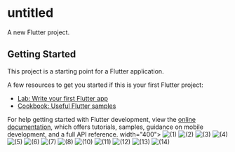 # untitled

A new Flutter project.

## Getting Started

This project is a starting point for a Flutter application.

A few resources to get you started if this is your first Flutter project:

- [Lab: Write your first Flutter app](https://docs.flutter.dev/get-started/codelab)
- [Cookbook: Useful Flutter samples](https://docs.flutter.dev/cookbook)

For help getting started with Flutter development, view the
[online documentation](https://docs.flutter.dev/), which offers tutorials,
samples, guidance on mobile development, and a full API reference.
 width="400"> 
![  (1)](https://github.com/muhammad-talat1610/note-app-with-PHP-registeration-and-mysql-database/assets/128619762/2bfde7e8-73ca-41e8-bddd-f6f177d7d864)
![  (2)](https://github.com/muhammad-talat1610/note-app-with-PHP-registeration-and-mysql-database/assets/128619762/3aec7eb0-dbaf-4b3c-940b-f93e80d7e3aa)
![  (3)](https://github.com/muhammad-talat1610/note-app-with-PHP-registeration-and-mysql-database/assets/128619762/0d213bf2-4596-4922-a151-35178816fbf5)
![  (4)](https://github.com/muhammad-talat1610/note-app-with-PHP-registeration-and-mysql-database/assets/128619762/deaa8282-1534-4243-8139-dfe5a4c99d8e)
![  (5)](https://github.com/muhammad-talat1610/note-app-with-PHP-registeration-and-mysql-database/assets/128619762/d2a4d9fd-33f0-4529-88c0-7f08365f52b8)
![  (6)](https://github.com/muhammad-talat1610/note-app-with-PHP-registeration-and-mysql-database/assets/128619762/852cc98b-ff32-45ed-8460-89e0462da400)
![  (7)](https://github.com/muhammad-talat1610/note-app-with-PHP-registeration-and-mysql-database/assets/128619762/de639ef5-000b-4021-8492-9ad780f70600)
![  (8)](https://github.com/muhammad-talat1610/note-app-with-PHP-registeration-and-mysql-database/assets/128619762/891cf8e7-e7f8-4409-af5c-b7a6db6d01a4)
![  (10)](https://github.com/muhammad-talat1610/note-app-with-PHP-registeration-and-mysql-database/assets/128619762/6c54c807-56d4-44ae-b28a-592e5fc126eb)
![  (11)](https://github.com/muhammad-talat1610/note-app-with-PHP-registeration-and-mysql-database/assets/128619762/9964108d-5b8b-4ee1-8d5b-3eeaad01cbf3)
![  (12)](https://github.com/muhammad-talat1610/note-app-with-PHP-registeration-and-mysql-database/assets/128619762/25cc0429-1ec0-42a2-8c35-30ed72288f46)
![  (13)](https://github.com/muhammad-talat1610/note-app-with-PHP-registeration-and-mysql-database/assets/128619762/f9549a38-9080-4b5b-a79b-3224aed9b7ee)
![  (14)](https://github.com/muhammad-talat1610/note-app-with-PHP-registeration-and-mysql-database/assets/128619762/cca1c647-0650-4d4e-89e8-9c3c0edab11f)
